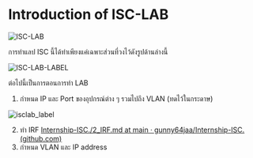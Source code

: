 # Introduction of ISC-LAB
![ISC-LAB](https://github.com/gunny64jaa/Internship-ISC./assets/102170391/4718a75c-551c-4f87-9c5d-b422e7904488)

การทำแลป ISC นี้ได้ทำเพียงแค่เฉพาะส่วนที่วงไว้ดังรูปด้านล่างนี้

![ISC-LAB-LABEL](https://github.com/gunny64jaa/Internship-ISC./assets/102170391/9ece6569-630f-4def-9e88-cb61f21c6d6d)

ต่อไปนี้เป็นการตอนการทำ LAB
1. กำหนด IP และ Port ของอุปกรณ์ต่าง ๆ รวมไปถึง VLAN (ทดไว้ในกระดาษ)

![isclab_label](https://github.com/gunny64jaa/Internship-ISC./assets/102170391/7bdd377a-5dc2-446e-8a8c-7759dfdcd3ca)
   
2. ทำ IRF
[Internship-ISC./2_IRF.md at main · gunny64jaa/Internship-ISC. (github.com)](https://github.com/gunny64jaa/Internship-ISC./blob/main/2_IRF.md)
3. กำหนด VLAN และ IP address

